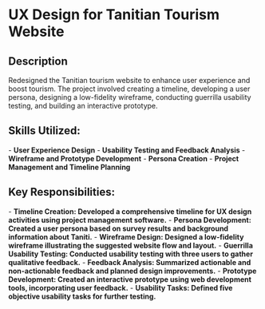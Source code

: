 <h1>UX Design for Tanitian Tourism Website </h1>


<h2>Description</h2>


Redesigned the Tanitian tourism website to enhance user experience and boost tourism. The project involved creating a timeline, developing a user persona, designing a low-fidelity wireframe, conducting guerrilla usability testing, and building an interactive prototype.
<br/>


<h2>Skills Utilized: </h2>
- <b>User Experience Design</b> 
- <b>Usability Testing and Feedback Analysis</b> 
- <b>Wireframe and Prototype Development</b> 
- <b>Persona Creation</b> 
- <b>Project Management and Timeline Planning </b> 


<h2>Key Responsibilities: </h2>
- <b>Timeline Creation: Developed a comprehensive timeline for UX design activities using project management software.</b> 
- <b>Persona Development: Created a user persona based on survey results and background information about Taniti.</b> 
- <b>Wireframe Design: Designed a low-fidelity wireframe illustrating the suggested website flow and layout.</b> 
- <b>Guerrilla Usability Testing: Conducted usability testing with three users to gather qualitative feedback.</b> 
- <b>Feedback Analysis: Summarized actionable and non-actionable feedback and planned design improvements.</b> 
- <b>Prototype Development: Created an interactive prototype using web development tools, incorporating user feedback.</b> 
- <b>Usability Tasks: Defined five objective usability tasks for further testing.</b> 
 

<!--
 ```diff
- text in red
+ text in green
! text in orange
# text in gray
@@ text in purple (and bold)@@
```
--!>

